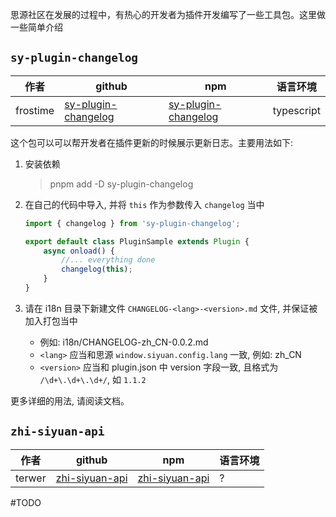 思源社区在发展的过程中，有热心的开发者为插件开发编写了一些工具包。这里做一些简单介绍

## `sy-plugin-changelog`

|作者| github | npm |语言环境|
|---|---|---|---|
|frostime|[sy-plugin-changelog](https://github.com/frostime/sy-plugin-changelog)|[sy-plugin-changelog](https://www.npmjs.com/package/sy-plugin-changelog)|typescript|


这个包可以可以帮开发者在插件更新的时候展示更新日志。主要用法如下:

1. 安装依赖

    > pnpm add -D sy-plugin-changelog
2. 在自己的代码中导入, 并将 `this` 作为参数传入 `changelog` 当中

    ```ts
    import { changelog } from 'sy-plugin-changelog';

    export default class PluginSample extends Plugin {
        async onload() {
            //... everything done
            changelog(this);
        }
    }
    ```

3. 请在 i18n 目录下新建文件 `CHANGELOG-<lang>-<version>.md` 文件, 并保证被加入打包当中

    - 例如: i18n/CHANGELOG-zh_CN-0.0.2.md
    - `<lang>` 应当和思源 `window.siyuan.config.lang` 一致, 例如: zh_CN
    - `<version>` 应当和 plugin.json 中 version 字段一致, 且格式为 `/\d+\.\d+\.\d+/`, 如 `1.1.2`

更多详细的用法, 请阅读文档。

## `zhi-siyuan-api`


|作者| github | npm |语言环境|
|---|---|---|---|
|terwer|[zhi-siyuan-api](https://github.com/terwer/zhi)|[zhi-siyuan-api](https://www.npmjs.com/package/zhi-siyuan-api)|? |

#TODO

